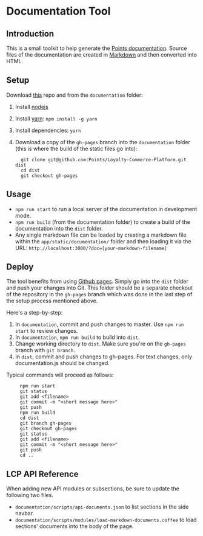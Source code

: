 # Documentation Tool

## Introduction

This is a small toolkit to help generate the [Points
documentation](http://points.github.io/Loyalty-Commerce-Platform/). Source files
of the documentation are created in
[Markdown](http://daringfireball.net/projects/markdown/) and then converted
into HTML.

## Setup

Download [this](https://github.com/Points/Loyalty-Commerce-Platform) repo and from the `documentation` folder:

1. Install [nodejs](http://nodejs.org/)
1. Install [yarn](https://yarnpkg.com/en/docs/install): `npm install -g yarn`
1. Install dependencies: `yarn`
1. Download a copy of the `gh-pages` branch into the `documentation` folder
   (this is where the build of the static files go into):

         git clone git@github.com:Points/Loyalty-Commerce-Platform.git dist
         cd dist
         git checkout gh-pages

## Usage

- `npm run start` to run a local server of the documentation in development mode.
- `npm run build` (from the documentation folder) to create a build of the documentation into the `dist` folder.
- Any single markdown file can be loaded by creating a markdown file within the
  `app/static/documentation/` folder and then loading it via the URL:
  `http://localhost:3000/?doc=[your-markdown-filename]`

## Deploy

The tool benefits from using [Github pages](http://pages.github.com/). Simply go
into the `dist` folder and push your changes into Git. This folder should be a
separate checkout of the repository in the `gh-pages` branch which was done in the
last step of the setup process mentioned above.

Here's a step-by-step:
1. In `documentation`, commit and push changes to master. Use `npm run start` to review changes.
1. In `documentation`, `npm run build` to build into `dist`.
1. Change working directory to `dist`. Make sure you're on the `gh-pages` branch with `git branch`.
1. In `dist`, commit and push changes to gh-pages. For text changes, only documentation.js should be changed.

Typical commands will proceed as follows:

         npm run start
         git status
         git add <filename>
         git commit -m "<short message here>"
         git push
         npm run build
         cd dist
         git branch gh-pages
         git checkout gh-pages
         git status
         git add <filename>
         git commit -m "<short message here>"
         git push
         cd ..

## LCP API Reference

When adding new API modules or subsections, be sure to update the following two files.
- `documentation/scripts/api-documents.json` to list sections in the side navbar.
- `documentation/scripts/modules/load-markdown-documents.coffee` to load sections' documents into the body of the page.
